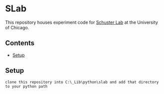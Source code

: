 # SLab
This repository houses experiment code for [Schuster Lab](http://schusterlab.uchicago.edu) at the University of Chicago.

## Contents
- [Setup](#setup)

## Setup
```
clone this repository into C:\_Lib\python\slab and add that directory to your python path
```


